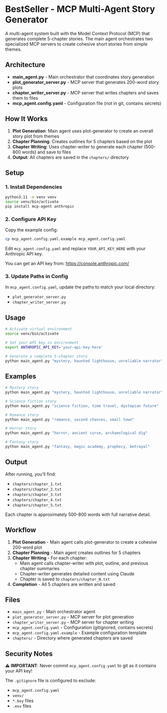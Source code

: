 # BestSeller - MCP Multi-Agent Story Generator

A multi-agent system built with the Model Context Protocol (MCP) that generates complete 5-chapter stories. The main agent orchestrates two specialized MCP servers to create cohesive short stories from simple themes.

## Architecture

- **main_agent.py** - Main orchestrator that coordinates story generation
- **plot_generator_server.py** - MCP server that generates 200-word story plots
- **chapter_writer_server.py** - MCP server that writes chapters and saves them to files
- **mcp_agent.config.yaml** - Configuration file (not in git, contains secrets)

## How It Works

1. **Plot Generation**: Main agent uses plot-generator to create an overall story plot from themes
2. **Chapter Planning**: Creates outlines for 5 chapters based on the plot
3. **Chapter Writing**: Uses chapter-writer to generate each chapter (500-800 words) and save to files
4. **Output**: All chapters are saved in the `chapters/` directory

## Setup

### 1. Install Dependencies

```bash
python3.11 -m venv venv
source venv/bin/activate
pip install mcp-agent anthropic
```

### 2. Configure API Key

Copy the example config:
```bash
cp mcp_agent.config.yaml.example mcp_agent.config.yaml
```

Edit `mcp_agent.config.yaml` and replace `YOUR_API_KEY_HERE` with your Anthropic API key.

You can get an API key from: https://console.anthropic.com/

### 3. Update Paths in Config

In `mcp_agent.config.yaml`, update the paths to match your local directory:
- `plot_generator_server.py`
- `chapter_writer_server.py`

## Usage

```bash
# Activate virtual environment
source venv/bin/activate

# Set your API key in environment
export ANTHROPIC_API_KEY='your-api-key-here'

# Generate a complete 5-chapter story
python main_agent.py "mystery, haunted lighthouse, unreliable narrator"
```

## Examples

```bash
# Mystery story
python main_agent.py "mystery, haunted lighthouse, unreliable narrator"

# Science fiction story
python main_agent.py "science fiction, time travel, dystopian future"

# Romance story
python main_agent.py "romance, second chances, small town"

# Horror story
python main_agent.py "horror, ancient curse, archaeological dig"

# Fantasy story
python main_agent.py "fantasy, magic academy, prophecy, betrayal"
```

## Output

After running, you'll find:
- `chapters/chapter_1.txt`
- `chapters/chapter_2.txt`
- `chapters/chapter_3.txt`
- `chapters/chapter_4.txt`
- `chapters/chapter_5.txt`

Each chapter is approximately 500-800 words with full narrative detail.

## Workflow

1. **Plot Generation** - Main agent calls plot-generator to create a cohesive 200-word plot
2. **Chapter Planning** - Main agent creates outlines for 5 chapters
3. **Chapter Writing** - For each chapter:
   - Main agent calls chapter-writer with plot, outline, and previous chapter summaries
   - Chapter-writer generates detailed content using Claude
   - Chapter is saved to `chapters/chapter_N.txt`
4. **Completion** - All 5 chapters are written and saved

## Files

- `main_agent.py` - Main orchestrator agent
- `plot_generator_server.py` - MCP server for plot generation
- `chapter_writer_server.py` - MCP server for chapter writing
- `mcp_agent.config.yaml` - Configuration (gitignored, contains secrets)
- `mcp_agent.config.yaml.example` - Example configuration template
- `chapters/` - Directory where generated chapters are saved

## Security Notes

⚠️ **IMPORTANT**: Never commit `mcp_agent.config.yaml` to git as it contains your API key!

The `.gitignore` file is configured to exclude:
- `mcp_agent.config.yaml`
- `venv/`
- `*.key` files
- `.env` files
